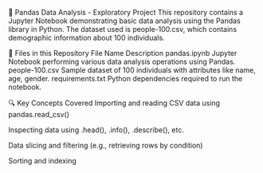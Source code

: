 🐼 Pandas Data Analysis - Exploratory Project
This repository contains a Jupyter Notebook demonstrating basic data analysis using the Pandas library in Python. The dataset used is people-100.csv, which contains demographic information about 100 individuals.

📁 Files in this Repository
File Name	Description
pandas.ipynb	Jupyter Notebook performing various data analysis operations using Pandas.
people-100.csv	Sample dataset of 100 individuals with attributes like name, age, gender.
requirements.txt	Python dependencies required to run the notebook.

🔍 Key Concepts Covered
Importing and reading CSV data using pandas.read_csv()

Inspecting data using .head(), .info(), .describe(), etc.

Data slicing and filtering (e.g., retrieving rows by condition)

Sorting and indexing
